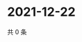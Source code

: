 # 2021-12-22

共 0 条

<!-- BEGIN WEIBO -->
<!-- 最后更新时间 Wed Dec 22 2021 05:08:08 GMT+0800 (China Standard Time) -->

<!-- END WEIBO -->
